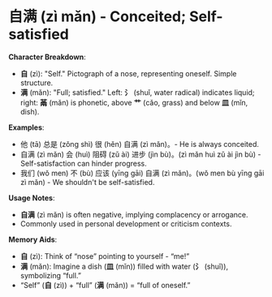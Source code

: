 # **自满 (zì mǎn) - Conceited; Self-satisfied**

**Character Breakdown**:  
- **自** (zì): "Self." Pictograph of a nose, representing oneself. Simple structure.  
- **满** (mǎn): "Full; satisfied." Left: **氵** (shuǐ, water radical) indicates liquid; right: **㒼** (mǎn) is phonetic, above **艹** (cǎo, grass) and below **皿** (mǐn, dish).

**Examples**:  
- 他 (tā) 总是 (zǒng shì) 很 (hěn) 自满 (zì mǎn)。- He is always conceited.  
- 自满 (zì mǎn) 会 (huì) 阻碍 (zǔ ài) 进步 (jìn bù)。(zì mǎn huì zǔ ài jìn bù) - Self-satisfaction can hinder progress.  
- 我们 (wǒ men) 不 (bù) 应该 (yīng gāi) 自满 (zì mǎn)。(wǒ men bù yīng gāi zì mǎn) - We shouldn't be self-satisfied.

**Usage Notes**:  
- **自满** (zì mǎn) is often negative, implying complacency or arrogance.  
- Commonly used in personal development or criticism contexts.

**Memory Aids**:  
- **自** (zì): Think of “nose” pointing to yourself - “me!”  
- **满** (mǎn): Imagine a dish (**皿** (mǐn)) filled with water (**氵** (shuǐ)), symbolizing “full.”  
- “Self” (**自** (zì)) + “full” (**满** (mǎn)) = “full of oneself.”